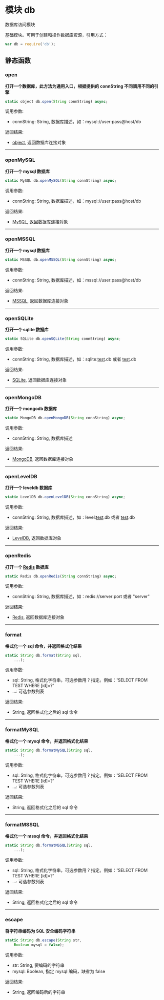 # 模块 db
数据库访问模块

基础模块。可用于创建和操作数据库资源，引用方式：

```JavaScript
var db = require('db');
```

## 静态函数
        
### open
**打开一个数据库，此方法为通用入口，根据提供的 connString 不同调用不同的引擎**

```JavaScript
static object db.open(String connString) async;
```

调用参数:
* connString: String, 数据库描述，如：mysql://user:pass\@host/db

返回结果:
* [object](../../object/ifs/object.md), 返回数据库连接对象

--------------------------
### openMySQL
**打开一个 mysql 数据库**

```JavaScript
static MySQL db.openMySQL(String connString) async;
```

调用参数:
* connString: String, 数据库描述，如：mysql://user:pass\@host/db

返回结果:
* [MySQL](../../object/ifs/MySQL.md), 返回数据库连接对象

--------------------------
### openMSSQL
**打开一个 mysql 数据库**

```JavaScript
static MSSQL db.openMSSQL(String connString) async;
```

调用参数:
* connString: String, 数据库描述，如：mssql://user:pass\@host/db

返回结果:
* [MSSQL](../../object/ifs/MSSQL.md), 返回数据库连接对象

--------------------------
### openSQLite
**打开一个 sqlite 数据库**

```JavaScript
static SQLite db.openSQLite(String connString) async;
```

调用参数:
* connString: String, 数据库描述，如：sqlite:[test](test.md).db 或者 [test](test.md).db

返回结果:
* [SQLite](../../object/ifs/SQLite.md), 返回数据库连接对象

--------------------------
### openMongoDB
**打开一个 mongodb 数据库**

```JavaScript
static MongoDB db.openMongoDB(String connString) async;
```

调用参数:
* connString: String, 数据库描述

返回结果:
* [MongoDB](../../object/ifs/MongoDB.md), 返回数据库连接对象

--------------------------
### openLevelDB
**打开一个 leveldb 数据库**

```JavaScript
static LevelDB db.openLevelDB(String connString) async;
```

调用参数:
* connString: String, 数据库描述，如：level:[test](test.md).db 或者 [test](test.md).db

返回结果:
* [LevelDB](../../object/ifs/LevelDB.md), 返回数据库对象

--------------------------
### openRedis
**打开一个 [Redis](../../object/ifs/Redis.md) 数据库**

```JavaScript
static Redis db.openRedis(String connString) async;
```

调用参数:
* connString: String, 数据库描述，如：redis://server:port 或者 "server"

返回结果:
* [Redis](../../object/ifs/Redis.md), 返回数据库连接对象

--------------------------
### format
**格式化一个 sql 命令，并返回格式化结果**

```JavaScript
static String db.format(String sql,
    ...);
```

调用参数:
* sql: String, 格式化字符串，可选参数用 ? 指定。例如：'SELECT FROM TEST WHERE [id]=?'
* ...: 可选参数列表

返回结果:
* String, 返回格式化之后的 sql 命令

--------------------------
### formatMySQL
**格式化一个 mysql 命令，并返回格式化结果**

```JavaScript
static String db.formatMySQL(String sql,
    ...);
```

调用参数:
* sql: String, 格式化字符串，可选参数用 ? 指定。例如：'SELECT FROM TEST WHERE [id]=?'
* ...: 可选参数列表

返回结果:
* String, 返回格式化之后的 sql 命令

--------------------------
### formatMSSQL
**格式化一个 mssql 命令，并返回格式化结果**

```JavaScript
static String db.formatMSSQL(String sql,
    ...);
```

调用参数:
* sql: String, 格式化字符串，可选参数用 ? 指定。例如：'SELECT FROM TEST WHERE [id]=?'
* ...: 可选参数列表

返回结果:
* String, 返回格式化之后的 sql 命令

--------------------------
### escape
**将字符串编码为 SQL 安全编码字符串**

```JavaScript
static String db.escape(String str,
    Boolean mysql = false);
```

调用参数:
* str: String, 要编码的字符串
* mysql: Boolean, 指定 mysql 编码，缺省为 false

返回结果:
* String, 返回编码后的字符串

